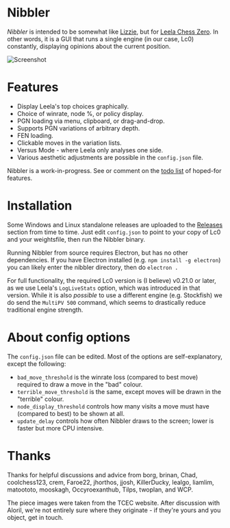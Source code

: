 # Nibbler

*Nibbler* is intended to be somewhat like [Lizzie](https://github.com/featurecat/lizzie), but for [Leela Chess Zero](https://github.com/LeelaChessZero/lc0). In other words, it is a GUI that runs a single engine (in our case, Lc0) constantly, displaying opinions about the current position.

![Screenshot](https://user-images.githubusercontent.com/16438795/59531566-2ff54d80-8ede-11e9-9b7d-7c75be6699f9.png)

# Features

* Display Leela's top choices graphically.
* Choice of winrate, node %, or policy display.
* PGN loading via menu, clipboard, or drag-and-drop.
* Supports PGN variations of arbitrary depth.
* FEN loading.
* Clickable moves in the variation lists.
* Versus Mode - where Leela only analyses one side.
* Various aesthetic adjustments are possible in the `config.json` file.

Nibbler is a work-in-progress. See or comment on the [todo list](https://github.com/fohristiwhirl/nibbler/issues/10) of hoped-for features.

# Installation

Some Windows and Linux standalone releases are uploaded to the [Releases](https://github.com/fohristiwhirl/nibbler/releases) section from time to time. Just edit `config.json` to point to your copy of Lc0 and your weightsfile, then run the Nibbler binary.

Running Nibbler from source requires Electron, but has no other dependencies. If you have Electron installed (e.g. `npm install -g electron`) you can likely enter the nibbler directory, then do `electron .`

For full functionality, the required Lc0 version is (I believe) v0.21.0 or later, as we use Leela's `LogLiveStats` option, which was introduced in that version. While it is also *possible* to use a different engine (e.g. Stockfish) we do send the `MultiPV 500` command, which seems to drastically reduce traditional engine strength.

# About config options

The `config.json` file can be edited. Most of the options are self-explanatory, except the following:

* `bad_move_threshold` is the winrate loss (compared to best move) required to draw a move in the "bad" colour.
* `terrible_move_threshold` is the same, except moves will be drawn in the "terrible" colour.
* `node_display_threshold` controls how many visits a move must have (compared to best) to be shown at all.
* `update_delay` controls how often Nibbler draws to the screen; lower is faster but more CPU intensive.

# Thanks

Thanks for helpful discussions and advice from borg, brinan, Chad, coolchess123, crem, Faroe22, jhorthos, jjosh, KillerDucky, lealgo, liamlim, matoototo, mooskagh, Occyroexanthub, Tilps, twoplan, and WCP.

The piece images were taken from the TCEC website. After discussion with Aloril, we're not entirely sure where they originate - if they're yours and you object, get in touch.
